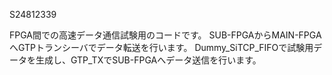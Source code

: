 S24812339

FPGA間での高速データ通信試験用のコードです。
SUB-FPGAからMAIN-FPGAへGTPトランシーバでデータ転送を行います。
Dummy_SiTCP_FIFOで試験用データを生成し、GTP_TXでSUB-FPGAへデータ送信を行います。
